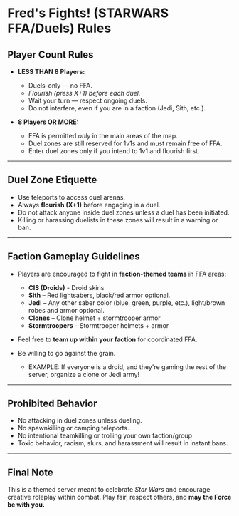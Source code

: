 # Fred's Fights! (STARWARS FFA/Duels) Rules

## Player Count Rules
- **LESS THAN 8 Players:**  
  - Duels-only — no FFA.   
  - *Flourish (press X+1) before each duel.*  
  - Wait your turn — respect ongoing duels.  
  - Do not interfere, even if you are in a faction (Jedi, Sith, etc.).

- **8 Players OR MORE:**  
  - FFA is permitted *only* in the main areas of the map.  
  - Duel zones are still reserved for 1v1s and must remain free of FFA.  
  - Enter duel zones only if you intend to 1v1 and flourish first.

---

## Duel Zone Etiquette
- Use teleports to access duel arenas.
- Always **flourish (X+1)** before engaging in a duel.
- Do not attack anyone inside duel zones unless a duel has been initiated.
- Killing or harassing duelists in these zones will result in a warning or ban.

---

## Faction Gameplay Guidelines
- Players are encouraged to fight in **faction-themed teams** in FFA areas:
  - **CIS (Droids)** - Droid skins
  - **Sith** – Red lightsabers, black/red armor optional.
  - **Jedi** – Any other saber color (blue, green, purple, etc.), light/brown robes and armor optional.
  - **Clones** – Clone helmet + stormtrooper armor
  - **Stormtroopers** – Stormtrooper helmets + armor

- Feel free to **team up within your faction** for coordinated FFA.
- Be willing to go against the grain.
  - EXAMPLE: If everyone is a droid, and they're gaming the rest of the server, organize a clone or Jedi army!

---

## Prohibited Behavior
- No attacking in duel zones unless dueling.
- No spawnkilling or camping teleports.
- No intentional teamkilling or trolling your own faction/group
- Toxic behavior, racism, slurs, and harassment will result in instant bans.

---


## Final Note
This is a themed server meant to celebrate *Star Wars* and encourage creative roleplay within combat. Play fair, respect others, and **may the Force be with you.**
